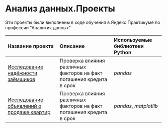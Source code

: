 # Анализ данных.Проекты
Эти проекты были выполнены в ходе обучения в Яндекс.Практикуме по профессии "Аналитик данных"

| Название проекта | Описание | Используемые библиотеки Python| 
| :---------------------- | :---------------------- | :---------------------- |
| [Исследование надёжности заёмщиков](borrower_reliability_study) | Проверка влияния различных факторов на факт погашения кредита в срок | *pandas* |
| [Исследование объявлений о продаже квартир](apartment_advertisements_research) | Проверка влияния различных факторов на факт погашения кредита в срок | *pandas*, *matplotlib* |
